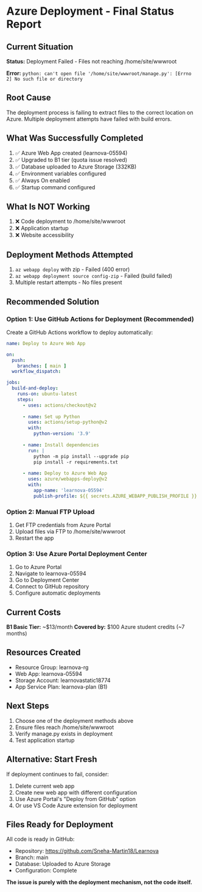 # Azure Deployment - Final Status Report

## Current Situation

**Status:** Deployment Failed - Files not reaching /home/site/wwwroot

**Error:** `python: can't open file '/home/site/wwwroot/manage.py': [Errno 2] No such file or directory`

## Root Cause

The deployment process is failing to extract files to the correct location on Azure. Multiple deployment attempts have failed with build errors.

## What Was Successfully Completed

1. ✅ Azure Web App created (learnova-05594)
2. ✅ Upgraded to B1 tier (quota issue resolved)
3. ✅ Database uploaded to Azure Storage (332KB)
4. ✅ Environment variables configured
5. ✅ Always On enabled
6. ✅ Startup command configured

## What Is NOT Working

1. ❌ Code deployment to /home/site/wwwroot
2. ❌ Application startup
3. ❌ Website accessibility

## Deployment Methods Attempted

1. `az webapp deploy` with zip - Failed (400 error)
2. `az webapp deployment source config-zip` - Failed (build failed)
3. Multiple restart attempts - No files present

## Recommended Solution

### Option 1: Use GitHub Actions for Deployment (Recommended)

Create a GitHub Actions workflow to deploy automatically:

```yaml
name: Deploy to Azure Web App

on:
  push:
    branches: [ main ]
  workflow_dispatch:

jobs:
  build-and-deploy:
    runs-on: ubuntu-latest
    steps:
      - uses: actions/checkout@v2
      
      - name: Set up Python
        uses: actions/setup-python@v2
        with:
          python-version: '3.9'
      
      - name: Install dependencies
        run: |
          python -m pip install --upgrade pip
          pip install -r requirements.txt
      
      - name: Deploy to Azure Web App
        uses: azure/webapps-deploy@v2
        with:
          app-name: 'learnova-05594'
          publish-profile: ${{ secrets.AZURE_WEBAPP_PUBLISH_PROFILE }}
```

### Option 2: Manual FTP Upload

1. Get FTP credentials from Azure Portal
2. Upload files via FTP to /home/site/wwwroot
3. Restart the app

### Option 3: Use Azure Portal Deployment Center

1. Go to Azure Portal
2. Navigate to learnova-05594
3. Go to Deployment Center
4. Connect to GitHub repository
5. Configure automatic deployments

## Current Costs

**B1 Basic Tier:** ~$13/month
**Covered by:** $100 Azure student credits (~7 months)

## Resources Created

- Resource Group: learnova-rg
- Web App: learnova-05594
- Storage Account: learnovastatic18774
- App Service Plan: learnova-plan (B1)

## Next Steps

1. Choose one of the deployment methods above
2. Ensure files reach /home/site/wwwroot
3. Verify manage.py exists in deployment
4. Test application startup

## Alternative: Start Fresh

If deployment continues to fail, consider:

1. Delete current web app
2. Create new web app with different configuration
3. Use Azure Portal's "Deploy from GitHub" option
4. Or use VS Code Azure extension for deployment

## Files Ready for Deployment

All code is ready in GitHub:
- Repository: https://github.com/Sneha-Martin18/Learnova
- Branch: main
- Database: Uploaded to Azure Storage
- Configuration: Complete

**The issue is purely with the deployment mechanism, not the code itself.**
